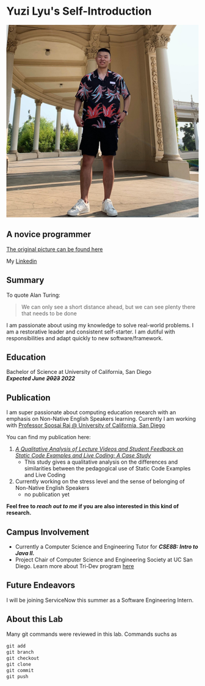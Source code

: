 # Yuzi Lyu's Self-Introduction
![Personal Picture](personalpic.jpg)
## A novice programmer
[The original picture can be found here](/personalpic.jpg)

My [Linkedin](https://www.linkedin.com/in/yuzi-lyu-13658a1a3/)
## Summary
To quote Alan Turing:
> We can only see a short distance ahead, but we can see plenty there that needs to be done

I am passionate about using my knowledge to solve real-world problems. I am a restorative leader and consistent self-starter. I am dutiful with responsibilities and adapt quickly to new software/framework.

## Education
Bachelor of Science at University of California, San Diego   
**_Expected June ~~2023~~ 2022_**

## Publication
I am super passionate about computing education research with an emphasis on Non-Native English Speakers learning. Currently I am working with [Professor Soosai Raj @ University of California, San Diego](https://adalbertgerald.github.io/) 

You can find my publication here:



1. [_A Qualitative Analysis of Lecture Videos and Student Feedback on Static Code Examples and Live Coding: A Case Study_](https://dl.acm.org/doi/abs/10.1145/3441636.3442317?casa_token=mwQ4yyVzCDIAAAAA%3AU4biypZ5yVg-HIHLUlRBfb1yKJEL89Si-dPox9VAmqSeA7WP7weJdJpmjLnKh3bW3kju7EbWOgGpTQ)
	- This study gives a qualitative analysis on the differences and similarities between the pedagogical use of Static Code Examples and Live Coding
2. Currently working on the stress level and the sense of belonging of Non-Native English Speakers
	- no publication yet

**Feel free to _reach out to me_ if you are also interested in this kind of research.**

## Campus Involvement
- Currently a Computer Science and Engineering Tutor for **_CSE8B: Intro to Java II._**
- Project Chair of Computer Science and Engineering Society at UC San Diego. Learn more about Tri-Dev program [here](https://ucsdcses.github.io/tridev/)

## Future Endeavors
I will be joining ServiceNow this summer as a Software Engineering Intern.

## About this Lab
Many git commands were reviewed in this lab. Commands suchs as 
```
git add
git branch
git checkout
git clone
git commit
git push
```


